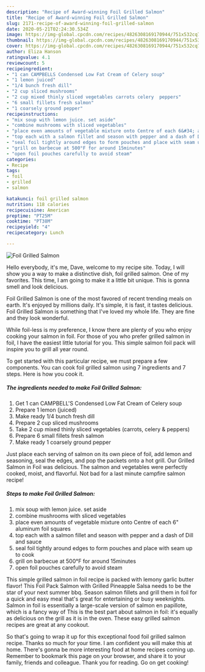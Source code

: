 ```yaml
---
description: "Recipe of Award-winning Foil Grilled Salmon"
title: "Recipe of Award-winning Foil Grilled Salmon"
slug: 2171-recipe-of-award-winning-foil-grilled-salmon
date: 2020-05-21T02:24:30.534Z
image: https://img-global.cpcdn.com/recipes/4826308169170944/751x532cq70/foil-grilled-salmon-recipe-main-photo.jpg
thumbnail: https://img-global.cpcdn.com/recipes/4826308169170944/751x532cq70/foil-grilled-salmon-recipe-main-photo.jpg
cover: https://img-global.cpcdn.com/recipes/4826308169170944/751x532cq70/foil-grilled-salmon-recipe-main-photo.jpg
author: Eliza Hanson
ratingvalue: 4.1
reviewcount: 5
recipeingredient:
- "1 can CAMPBELLS Condensed Low Fat Cream of Celery soup"
- "1 lemon juiced"
- "1/4 bunch fresh dill"
- "2 cup sliced mushrooms"
- "2 cup mixed thinly sliced vegetables carrots celery  peppers"
- "6 small fillets fresh salmon"
- "1 coarsely ground pepper"
recipeinstructions:
- "mix soup with lemon juice. set aside"
- "combine mushrooms with sliced vegetables"
- "place even amounts of vegetable mixture onto Centre of each 6&#34; aluminum foil squares"
- "top each with a salmon fillet and season with pepper and a dash of Dill and sauce"
- "seal foil tightly around edges to form pouches and place with seam up to cook"
- "grill on barbecue at 500°F for around 15minutes"
- "open foil pouches carefully to avoid steam"
categories:
- Recipe
tags:
- foil
- grilled
- salmon

katakunci: foil grilled salmon 
nutrition: 118 calories
recipecuisine: American
preptime: "PT25M"
cooktime: "PT38M"
recipeyield: "4"
recipecategory: Lunch

---
```



![Foil Grilled Salmon](https://img-global.cpcdn.com/recipes/4826308169170944/751x532cq70/foil-grilled-salmon-recipe-main-photo.jpg)

Hello everybody, it's me, Dave, welcome to my recipe site. Today, I will show you a way to make a distinctive dish, foil grilled salmon. One of my favorites. This time, I am going to make it a little bit unique. This is gonna smell and look delicious.

Foil Grilled Salmon is one of the most favored of recent trending meals on earth. It's enjoyed by millions daily. It's simple, it is fast, it tastes delicious. Foil Grilled Salmon is something that I've loved my whole life. They are fine and they look wonderful.

While foil-less is my preference, I know there are plenty of you who enjoy cooking your salmon in foil. For those of you who prefer grilled salmon in foil, I have the easiest little tutorial for you. This simple salmon foil pack will inspire you to grill all year round.


To get started with this particular recipe, we must prepare a few components. You can cook foil grilled salmon using 7 ingredients and 7 steps. Here is how you cook it.

<!--inarticleads1-->

##### The ingredients needed to make Foil Grilled Salmon:

1. Get 1 can CAMPBELL&#39;S Condensed Low Fat Cream of Celery soup
1. Prepare 1 lemon (juiced)
1. Make ready 1/4 bunch fresh dill
1. Prepare 2 cup sliced mushrooms
1. Take 2 cup mixed thinly sliced vegetables (carrots, celery &amp; peppers)
1. Prepare 6 small fillets fresh salmon
1. Make ready 1 coarsely ground pepper


Just place each serving of salmon on its own piece of foil, add lemon and seasoning, seal the edges, and pop the packets onto a hot grill. Our Grilled Salmon in Foil was delicious. The salmon and vegetables were perfectly cooked, moist, and flavorful. Not bad for a last minute campfire salmon recipe! 

<!--inarticleads2-->

##### Steps to make Foil Grilled Salmon:

1. mix soup with lemon juice. set aside
1. combine mushrooms with sliced vegetables
1. place even amounts of vegetable mixture onto Centre of each 6&#34; aluminum foil squares
1. top each with a salmon fillet and season with pepper and a dash of Dill and sauce
1. seal foil tightly around edges to form pouches and place with seam up to cook
1. grill on barbecue at 500°F for around 15minutes
1. open foil pouches carefully to avoid steam


This simple grilled salmon in foil recipe is packed with lemony garlic butter flavor! This Foil Pack Salmon with Grilled Pineapple Salsa needs to be the star of your next summer bbq. Season salmon fillets and grill them in foil for a quick and easy meal that&#39;s great for entertaining or busy weeknights. Salmon in foil is essentially a large-scale version of salmon en papillote, which is a fancy way of This is the best part about salmon in foil: it&#39;s equally as delicious on the grill as it is in the oven. These easy grilled salmon recipes are great at any cookout. 

So that's going to wrap it up for this exceptional food foil grilled salmon recipe. Thanks so much for your time. I am confident you will make this at home. There's gonna be more interesting food at home recipes coming up. Remember to bookmark this page on your browser, and share it to your family, friends and colleague. Thank you for reading. Go on get cooking!
